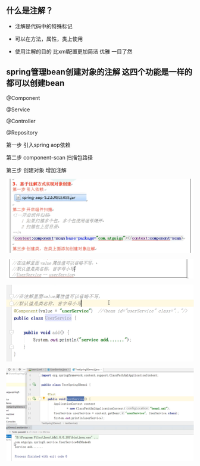 什么是注解？
---

*   注解是代码中的特殊标记

*   可以在方法，属性，类上使用

*  使用注解的目的 比xml配置更加简洁 优雅 一目了然

spring管理bean创建对象的注解 这四个功能是一样的 都可以创建bean
---

@Component

@Service

@Controller

@Repository

第一步 引入spring aop依赖 

第二步 component-scan 扫描包路径

第三步 创建对象 增加注解

![img_63.png](img_63.png)

![img_64.png](img_64.png)

![img_62.png](img_62.png)

![img_65.png](img_65.png)

